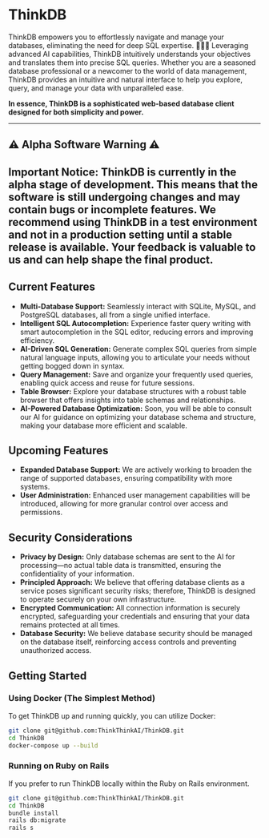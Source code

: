 # ThinkDB

ThinkDB empowers you to effortlessly navigate and manage your databases, eliminating the need for deep SQL expertise. 🧙‍♂️✨ Leveraging advanced AI capabilities, ThinkDB intuitively understands your objectives and translates them into precise SQL queries. Whether you are a seasoned database professional or a newcomer to the world of data management, ThinkDB provides an intuitive and natural interface to help you explore, query, and manage your data with unparalleled ease.

**In essence, ThinkDB is a sophisticated web-based database client designed for both simplicity and power.**

---
## ⚠️ Alpha Software Warning ⚠️

**Important Notice:** ThinkDB is currently in the alpha stage of development. This means that the software is still undergoing changes and may contain bugs or incomplete features. We recommend using ThinkDB in a test environment and not in a production setting until a stable release is available. Your feedback is valuable to us and can help shape the final product.
---


## Current Features

- **Multi-Database Support:** Seamlessly interact with SQLite, MySQL, and PostgreSQL databases, all from a single unified interface.
- **Intelligent SQL Autocompletion:** Experience faster query writing with smart autocompletion in the SQL editor, reducing errors and improving efficiency.
- **AI-Driven SQL Generation:** Generate complex SQL queries from simple natural language inputs, allowing you to articulate your needs without getting bogged down in syntax.
- **Query Management:** Save and organize your frequently used queries, enabling quick access and reuse for future sessions.
- **Table Browser:** Explore your database structures with a robust table browser that offers insights into table schemas and relationships.
- **AI-Powered Database Optimization:** Soon, you will be able to consult our AI for guidance on optimizing your database schema and structure, making your database more efficient and scalable.

## Upcoming Features

- **Expanded Database Support:** We are actively working to broaden the range of supported databases, ensuring compatibility with more systems.
- **User Administration:** Enhanced user management capabilities will be introduced, allowing for more granular control over access and permissions.

## Security Considerations

- **Privacy by Design:** Only database schemas are sent to the AI for processing—no actual table data is transmitted, ensuring the confidentiality of your information.
- **Principled Approach:** We believe that offering database clients as a service poses significant security risks; therefore, ThinkDB is designed to operate securely on your own infrastructure.
- **Encrypted Communication:** All connection information is securely encrypted, safeguarding your credentials and ensuring that your data remains protected at all times.
- **Database Security:** We believe database security should be managed on the database itself, reinforcing access controls and preventing unauthorized access.


## Getting Started

### Using Docker (The Simplest Method)

To get ThinkDB up and running quickly, you can utilize Docker:

```bash
git clone git@github.com:ThinkThinkAI/ThinkDB.git
cd ThinkDB
docker-compose up --build
```

### Running on Ruby on Rails

If you prefer to run ThinkDB locally within the Ruby on Rails environment.

```bash
git clone git@github.com:ThinkThinkAI/ThinkDB.git
cd ThinkDB
bundle install
rails db:migrate
rails s
```